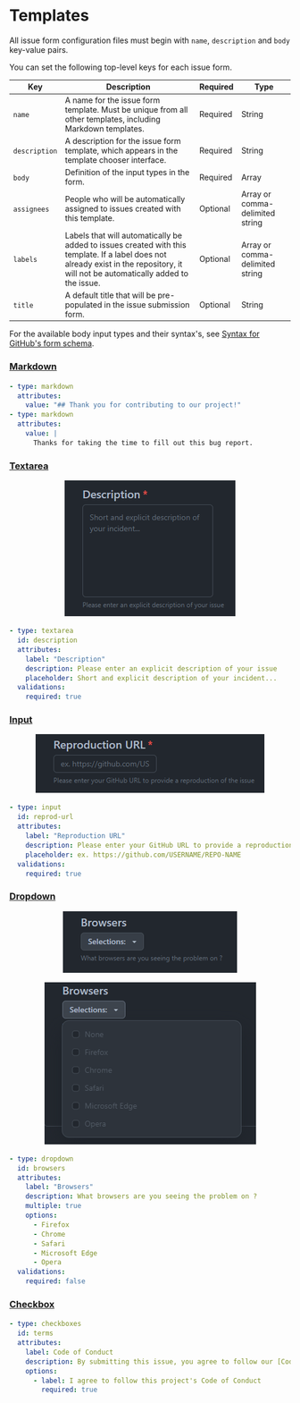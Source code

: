 # Templates

All issue form configuration files must begin with `name`, `description` and `body` key-value pairs.

You can set the following top-level keys for each issue form.

| Key           | 	Description                                                                                                                                                                          | 	Required | 	Type                            |
|---------------|---------------------------------------------------------------------------------------------------------------------------------------------------------------------------------------|-----------|----------------------------------|
| `name`        | 	A name for the issue form template. Must be unique from all other templates, including Markdown templates.	                                                                          | Required  | 	String                          |
| `description` | 	A description for the issue form template, which appears in the template chooser interface.	                                                                                         | Required  | 	String                          |
| `body`        | 	Definition of the input types in the form.	                                                                                                                                          | Required  | 	Array                           |
| `assignees`   | 	People who will be automatically assigned to issues created with this template.	                                                                                                     | Optional  | 	Array or comma-delimited string |
| `labels`      | 	Labels that will automatically be added to issues created with this template. If a label does not already exist in the repository, it will not be automatically added to the issue.	 | Optional  | 	Array or comma-delimited string |
| `title`       | 	A default title that will be pre-populated in the issue submission form.	                                                                                                            | Optional  | 	String                          |

For the available body input types and their syntax's, see [Syntax for GitHub's form schema](https://docs.github.com/en/communities/using-templates-to-encourage-useful-issues-and-pull-requests/syntax-for-githubs-form-schema).

### [Markdown](https://docs.github.com/en/communities/using-templates-to-encourage-useful-issues-and-pull-requests/syntax-for-githubs-form-schema#markdown)

```yml
- type: markdown
  attributes:
    value: "## Thank you for contributing to our project!"
- type: markdown
  attributes:
    value: |
      Thanks for taking the time to fill out this bug report.
```

### [Textarea](https://docs.github.com/en/communities/using-templates-to-encourage-useful-issues-and-pull-requests/syntax-for-githubs-form-schema#textarea)

<p align="center">
  <img src="../assets/textarea_field.png" alt="">
</p>

```yml
- type: textarea
  id: description
  attributes:
    label: "Description"
    description: Please enter an explicit description of your issue
    placeholder: Short and explicit description of your incident...
  validations:
    required: true
```

### [Input](https://docs.github.com/en/communities/using-templates-to-encourage-useful-issues-and-pull-requests/syntax-for-githubs-form-schema#input)

<p align="center">
  <img src="../assets/input_field.png" alt="">
</p>

```yml
- type: input
  id: reprod-url
  attributes:
    label: "Reproduction URL"
    description: Please enter your GitHub URL to provide a reproduction of the issue
    placeholder: ex. https://github.com/USERNAME/REPO-NAME
  validations:
    required: true
```

### [Dropdown](https://docs.github.com/en/communities/using-templates-to-encourage-useful-issues-and-pull-requests/syntax-for-githubs-form-schema#dropdown)

<p align="center">
  <img src="../assets/dropdown_field_1.png" alt="">
</p>
<p align="center">
  <img src="../assets/dropdown_field_2.png" alt="">
</p>

```yml
- type: dropdown
  id: browsers
  attributes:
    label: "Browsers"
    description: What browsers are you seeing the problem on ?
    multiple: true
    options:
      - Firefox
      - Chrome
      - Safari
      - Microsoft Edge
      - Opera
  validations:
    required: false
```

### [Checkbox](https://docs.github.com/en/communities/using-templates-to-encourage-useful-issues-and-pull-requests/syntax-for-githubs-form-schema#checkboxes)

```yml
- type: checkboxes
  id: terms
  attributes:
    label: Code of Conduct
    description: By submitting this issue, you agree to follow our [Code of Conduct](https://example.com)
    options:
      - label: I agree to follow this project's Code of Conduct
        required: true
```